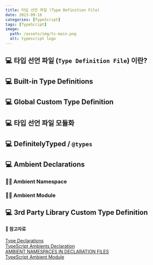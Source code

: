 ```yaml
---
title: 타입 선언 파일 (Type Definition File)
date: 2023-09-16
categories: [TypeScript]
tags: [TypeScript]
image:
  path: /assets/img/ts-main.png
  alt: typescript logo
---
```


## 💻 타입 선언 파일 (`Type Definition File`) 이란?

## 💻 Built-in Type Definitions

## 💻 Global Custom Type Definition

## 💻 타입 선언 파일 모듈화

## 💻 DefinitelyTyped / `@types`

## 💻 Ambient Declarations

### 👨‍💻 Ambient Namespace

### 👨‍💻 Ambient Module

## 💻 3rd Party Library Custom Type Definition

#### 📗 참고자료

[Type Declarations](https://www.typescriptlang.org/docs/handbook/2/type-declarations.html)  
[TypeScript Ambients Declaration](https://www.geeksforgeeks.org/typescript-ambients-declaration/)  
[AMBIENT NAMESPACES IN DECLARATION FILES](https://lukasznojek.com/blog/2020/02/typescript-declaration-files/)  
[TypeScript Ambient Module](https://elfi-y.medium.com/typescript-ambient-module-8816c9e5d426)

